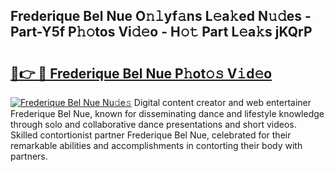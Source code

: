 ## Frederique Bel Nue O𝚗𝚕yf𝚊ns L𝚎a𝚔ed N𝚞𝚍es - Part-Y5f P𝚑𝚘tos Vi𝚍𝚎o - H𝚘𝚝 Part L𝚎a𝚔s jKQrP

# <h2><a href="http://kf6152.oniu.top/?m=Frederique+Bel+Nue">🔗👉 🔴 Frederique Bel Nue P𝚑ot𝚘𝚜 V𝚒d𝚎o</a></h2>

[![Frederique Bel Nue Nu𝚍e𝚜](https://i.imgur.com/0qMVB7G.gif)](http://kf6152.oniu.top/?m=Frederique+Bel+Nue)
Digital content creator and web entertainer Frederique Bel Nue, known for disseminating dance and lifestyle knowledge through solo and collaborative dance presentations and short videos. Skilled contortionist partner Frederique Bel Nue, celebrated for their remarkable abilities and accomplishments in contorting their body with partners.  
